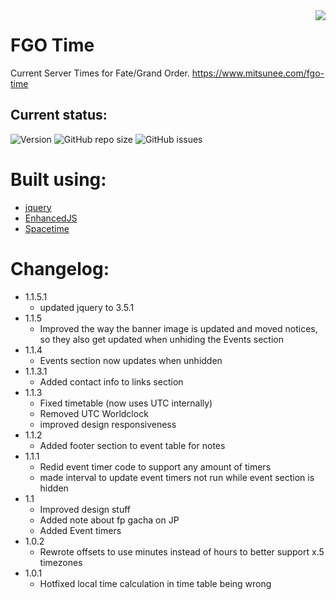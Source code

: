 <img src="https://github.com/Mitsunee/fgo-time/blob/master/fgo-time/assets/icon.png" align="right">

# FGO Time

Current Server Times for Fate/Grand Order. https://www.mitsunee.com/fgo-time

## Current status:

![Version](https://img.shields.io/badge/stable-1.1.5.1-green.svg) ![GitHub repo size](https://img.shields.io/github/repo-size/Mitsunee/fgo-time.svg) ![GitHub issues](https://img.shields.io/github/issues-raw/Mitsunee/fgo-time.svg)


# Built using:

- [jquery](https://jquery.com/)
- [EnhancedJS](https://github.com/Mitsunee/EnhancedJS)
- [Spacetime](https://github.com/spencermountain/spacetime)

# Changelog:

- 1.1.5.1
    - updated jquery to 3.5.1
- 1.1.5
    - Improved the way the banner image is updated and moved notices, so they also get updated when unhiding the Events section
- 1.1.4
    - Events section now updates when unhidden
- 1.1.3.1
    - Added contact info to links section
- 1.1.3
    - Fixed timetable (now uses UTC internally)
    - Removed UTC Worldclock
    - improved design responsiveness
- 1.1.2
    - Added footer section to event table for notes
- 1.1.1
    - Redid event timer code to support any amount of timers
    - made interval to update event timers not run while event section is hidden
- 1.1
    - Improved design stuff
    - Added note about fp gacha on JP
    - Added Event timers
- 1.0.2
    - Rewrote offsets to use minutes instead of hours to better support x.5 timezones
- 1.0.1
    - Hotfixed local time calculation in time table being wrong
